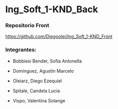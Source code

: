 # Ing_Soft_1-KND_Back
### Repositorio Front 
https://github.com/Diegoolei/Ing_Soft_1-KND_Front
### Integrantes:
- Bobbiesi Bender, Sofía Antonella

- Domínguez, Agustín Marcelo

- Oleiarz, Diego Ezequiel

- Spitale, Candela Lucía

- Vispo, Valentina Solange
